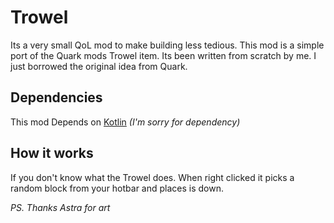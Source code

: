 # Trowel

Its a very small QoL mod to make building less tedious. This mod is a simple port of the Quark mods Trowel item. Its been written from scratch by me. I just borrowed the original idea from Quark.

## Dependencies

This mod Depends on [Kotlin](https://modrinth.com/mod/fabric-language-kotlin)
*(I'm sorry for dependency)*

## How it works

If you don't know what the Trowel does. When right clicked it picks a random block from your hotbar and places is down.


*PS. Thanks Astra for art*